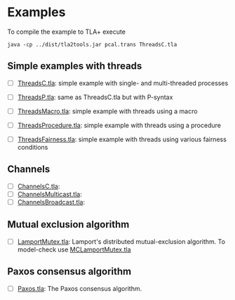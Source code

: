 # Examples

To compile the example to TLA+ execute

```
java -cp ../dist/tla2tools.jar pcal.trans ThreadsC.tla
```

## Simple examples with threads

- [ ]
  [ThreadsC.tla](https://github.com/DistributedPlusCal/DistributedPlusCal/blob/master/tlatools/examples-distpcal/ThreadsC.tla):
  simple example with single- and multi-threaded processes 

- [ ]
  [ThreadsP.tla](https://github.com/DistributedPlusCal/DistributedPlusCal/blob/master/tlatools/examples-distpcal/ThreadsP.tla):
  same as ThreadsC.tla but with P-syntax

- [ ]
  [ThreadsMacro.tla](https://github.com/DistributedPlusCal/DistributedPlusCal/blob/master/tlatools/examples-distpcal/ThreadsMacro.tla):
  simple example with threads using a macro 

- [ ]
  [ThreadsProcedure.tla](https://github.com/DistributedPlusCal/DistributedPlusCal/blob/master/tlatools/examples-distpcal/ThreadsProcedure.tla):
  simple example with threads using a procedure 

- [ ]
  [ThreadsFairness.tla](https://github.com/DistributedPlusCal/DistributedPlusCal/blob/master/tlatools/examples-distpcal/ThreadsFairness.tla):
  simple example with threads using various fairness conditions


## Channels

- [ ]
  [ChannelsC.tla](https://github.com/DistributedPlusCal/DistributedPlusCal/blob/master/tlatools/examples-distpcal/ChannelsC.tla):
- [ ]
  [ChannelsMulticast.tla](https://github.com/DistributedPlusCal/DistributedPlusCal/blob/master/tlatools/examples-distpcal/ChannelsMulticast.tla):
- [ ]
  [ChannelsBroadcast.tla](https://github.com/DistributedPlusCal/DistributedPlusCal/blob/master/tlatools/examples-distpcal/ChannelsBroadcast.tla):

## Mutual exclusion algorithm
- [ ]
  [LamportMutex.tla](https://github.com/DistributedPlusCal/DistributedPlusCal/blob/master/tlatools/examples-distpcal/LamportMutex.tla):
	Lamport's distributed mutual-exclusion algorithm. To model-check use [MCLamportMutex.tla](https://github.com/DistributedPlusCal/DistributedPlusCal/blob/master/tlatools/examples-distpcal/MCLamportMutex.tla)

## Paxos consensus algorithm
- [ ]
  [Paxos.tla](https://github.com/DistributedPlusCal/DistributedPlusCal/blob/master/tlatools/examples-distpcal/Paxos.tla): The Paxos consensus algorithm.
